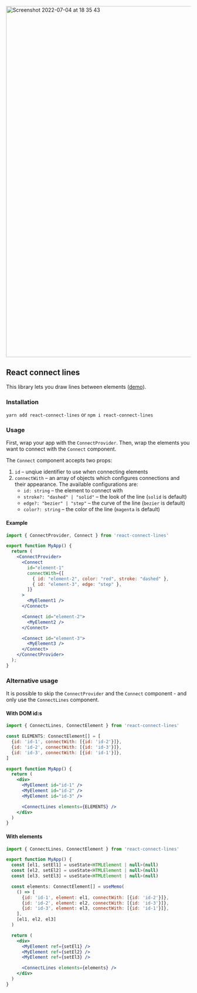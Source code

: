 <img width="955" alt="Screenshot 2022-07-04 at 18 35 43" src="https://user-images.githubusercontent.com/15094168/177193245-df61cce5-c07e-443b-bd10-aa746ac19322.png">


## React connect lines
This library lets you draw lines between elements ([demo](https://react-connect-lines.vercel.app)).

### Installation

`yarn add react-connect-lines` or `npm i react-connect-lines`

### Usage
First, wrap your app with the `ConnectProvider`. Then, wrap the elements you want to connect with the `Connect` component. 

The `Connect` component accepts two props:
1. `id` – unqiue identifier to use when connecting elements
2. `connectWith` – an array of objects which configures connections and their appearance. The available configurations are:
    - `id: string` – the element to connect with
    - `stroke?: "dashed" | "solid"` – the look of the line (`solid` is default)
    - `edge?: "bezier" | "step"` – the curve of the line (`bezier` is default)
    - `color?: string` – the color of the line (`magenta` is default)

#### Example
```jsx
import { ConnectProvider, Connect } from 'react-connect-lines'

export function MyApp() {
  return (
    <ConnectProvider>
      <Connect
        id="element-1"
        connectWith={[
          { id: "element-2", color: "red", stroke: "dashed" },
          { id: "element-3", edge: "step" },
        ]}
      >
        <MyElement1 />
      </Connect>

      <Connect id="element-2">
        <MyElement2 />
      </Connect>

      <Connect id="element-3">
        <MyElement3 />
      </Connect>
    </ConnectProvider>
  );
}
```

### Alternative usage

It is possible to skip the `ConnectProvider` and the `Connect` component - and only use the `ConnectLines` component.

#### With DOM id:s

```jsx
import { ConnectLines, ConnectElement } from 'react-connect-lines'

const ELEMENTS: ConnectElement[] = [
  {id: 'id-1', connectWith: [{id: 'id-2'}]},
  {id: 'id-2', connectWith: [{id: 'id-3'}]},
  {id: 'id-3', connectWith: [{id: 'id-1'}]},
]

export function MyApp() {
  return (
    <div>
      <MyElement id="id-1" />
      <MyElement id="id-2" />
      <MyElement id="id-3" />

      <ConnectLines elements={ELEMENTS} />
    </div>
  )
}
```

#### With elements

```jsx
import { ConnectLines, ConnectElement } from 'react-connect-lines'

export function MyApp() {
  const [el1, setEl1] = useState<HTMLElement | null>(null)
  const [el2, setEl2] = useState<HTMLElement | null>(null)
  const [el3, setEl3] = useState<HTMLElement | null>(null)

  const elements: ConnectElement[] = useMemo(
    () => [
      {id: 'id-1', element: el1, connectWith: [{id: 'id-2'}]},
      {id: 'id-2', element: el2, connectWith: [{id: 'id-3'}]},
      {id: 'id-3', element: el3, connectWith: [{id: 'id-1'}]},
    ],
    [el1, el2, el3]
  )

  return (
    <div>
      <MyElement ref={setEl1} />
      <MyElement ref={setEl2} />
      <MyElement ref={setEl3} />

      <ConnectLines elements={elements} />
    </div>
  )
}

```

